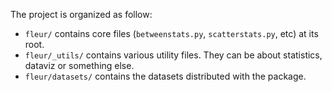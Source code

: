 The project is organized as follow:

- `fleur/` contains core files (`betweenstats.py`, `scatterstats.py`, etc) at its root.
- `fleur/_utils/` contains various utility files. They can be about statistics, dataviz or something else.
- `fleur/datasets/` contains the datasets distributed with the package.
